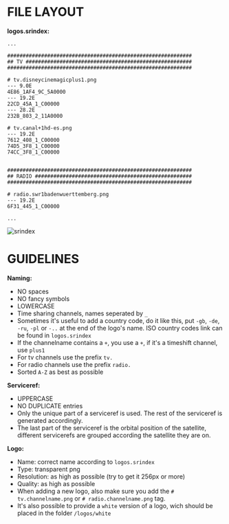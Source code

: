FILE LAYOUT
===========

__logos.srindex:__

    ...
    
    ############################################################
    ## TV ######################################################
    ############################################################

    # tv.disneycinemagicplus1.png
    --- 9.0E
    4E86_1AF4_9C_5A0000
    --- 19.2E
    22CD_45A_1_C00000
    --- 28.2E
    232B_803_2_11A0000

    # tv.canal+1hd-es.png
    --- 19.2E
    7612_408_1_C00000
    74D5_3F8_1_C00000
    74CC_3F8_1_C00000


    ############################################################
    ## RADIO ###################################################
    ############################################################

    # radio.swr1badenwuerttemberg.png
    --- 19.2E
    6F31_445_1_C00000
    
    ...

![srindex](https://raw.github.com/ocram/picons/gh-pages/images/srindex.png)

GUIDELINES
==========

__Naming:__
  * NO spaces
  * NO fancy symbols
  * LOWERCASE
  * Time sharing channels, names seperated by `_`
  * Sometimes it's useful to add a country code, do it like this, put `-gb`, `-de`, `-ru`, `-pl` or `-..` at the end of the logo's name. ISO country codes link can be found in `logos.srindex`
  * If the channelname contains a `+`, you use a `+`, if it's a timeshift channel, use `plus1`
  * For tv channels use the prefix `tv.`
  * For radio channels use the prefix `radio.`
  * Sorted `A-Z` as best as possible
  
__Serviceref:__
  * UPPERCASE
  * NO DUPLICATE entries
  * Only the unique part of a serviceref is used. The rest of the serviceref is generated accordingly.
  * The last part of the serviceref is the orbital position of the satellite, different servicerefs are grouped according the satellite they are on.

__Logo:__
  * Name: correct name according to `logos.srindex`
  * Type: transparent png
  * Resolution: as high as possible (try to get it 256px or more)
  * Quality: as high as possible
  * When adding a new logo, also make sure you add the `# tv.channelname.png` or `# radio.channelname.png` tag.
  * It's also possible to provide a `white` version of a logo, wich should be placed in the folder `/logos/white`

